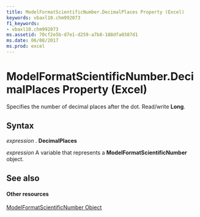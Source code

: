 ```yaml
---
title: ModelFormatScientificNumber.DecimalPlaces Property (Excel)
keywords: vbaxl10.chm992073
f1_keywords:
- vbaxl10.chm992073
ms.assetid: 70cf2e5b-d7e1-d259-a7b8-188dfa0387d1
ms.date: 06/08/2017
ms.prod: excel
---
```



# ModelFormatScientificNumber.DecimalPlaces Property (Excel)

Specifies the number of decimal places after the dot. Read/write **Long**.


## Syntax

 _expression_ . **DecimalPlaces**

 _expression_ A variable that represents a **ModelFormatScientificNumber** object.


## See also


#### Other resources


[ModelFormatScientificNumber Object](modelformatscientificnumber-object-excel.md)


